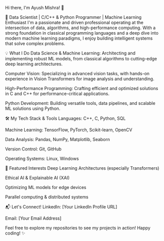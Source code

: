 Hi there, I'm Ayush Mishra! 👋

🚀 Data Scientist | C/C++ & Python Programmer | Machine Learning Enthusiast
I'm a passionate and driven professional operating at the intersection of data, algorithms, and high-performance computing. With a strong foundation in classical programming languages and a deep dive into modern machine learning paradigms, I enjoy building intelligent systems that solve complex problems.

💡 What I Do
Data Science & Machine Learning: Architecting and implementing robust ML models, from classical algorithms to cutting-edge deep learning architectures.

Computer Vision: Specializing in advanced vision tasks, with hands-on experience in Vision Transformers for image analysis and understanding.

High-Performance Programming: Crafting efficient and optimized solutions in C and C++ for performance-critical applications.

Python Development: Building versatile tools, data pipelines, and scalable ML solutions using Python.

🛠️ My Tech Stack & Tools
Languages: C++, C, Python, SQL

Machine Learning: TensorFlow, PyTorch, Scikit-learn, OpenCV

Data Analysis: Pandas, NumPy, Matplotlib, Seaborn

Version Control: Git, GitHub

Operating Systems: Linux, Windows

🌟 Featured Interests
Deep Learning Architectures (especially Transformers)

Ethical AI & Explainable AI (XAI)

Optimizing ML models for edge devices

Parallel computing & distributed systems

📬 Let's Connect!
LinkedIn: [Your LinkedIn Profile URL]

Email: [Your Email Address]

Feel free to explore my repositories to see my projects in action! Happy coding! ✨

<!---
ayush190511/ayush190511 is a ✨ special ✨ repository because its `README.md` (this file) appears on your GitHub profile.
You can click the Preview link to take a look at your changes.
--->
